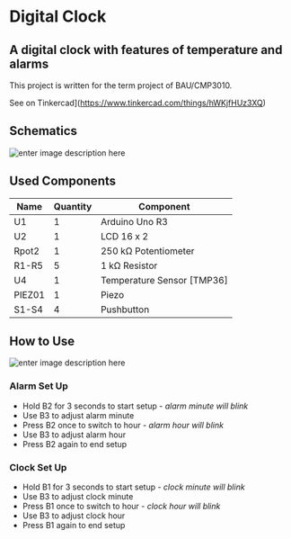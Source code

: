 # Digital Clock
## A digital clock with features of temperature and alarms

This project is written for the term project of BAU/CMP3010. 

See on Tinkercad](https://www.tinkercad.com/things/hWKjfHUz3XQ)

## Schematics
![enter image description here](https://i.ibb.co/hd5x10Y/Fantastic-Bombul.jpg)
## Used Components
| Name |Quantity  | Component |
|--|--| -- |
|U1| 1 |Arduino Uno R3 |
|U2|1  | LCD 16 x 2|
|Rpot2| 1|250 kΩ Potentiometer |
|R1-R5| 5 | 1 kΩ Resistor|
|U4| 1 |Temperature Sensor [TMP36] |
|PIEZ01| 1 | Piezo|
|S1-S4| 4 | Pushbutton|

## How to Use
![enter image description here](https://i.ibb.co/vJwX1Qw/Fantastic-Bombul.png)

### Alarm Set Up

- Hold B2 for 3 seconds to start setup - *alarm minute will blink* 
- Use B3 to adjust alarm minute  
- Press B2 once to switch to hour - *alarm hour will blink*  
- Use B3 to adjust alarm hour
- Press B2 again to end setup

### Clock Set Up

- Hold B1 for 3 seconds to start setup - *clock minute will blink*
- Use B3 to adjust clock minute  
- Press B1 once to switch to hour - *clock hour will blink*  
- Use B3 to adjust clock hour
- Press B1 again to end setup
